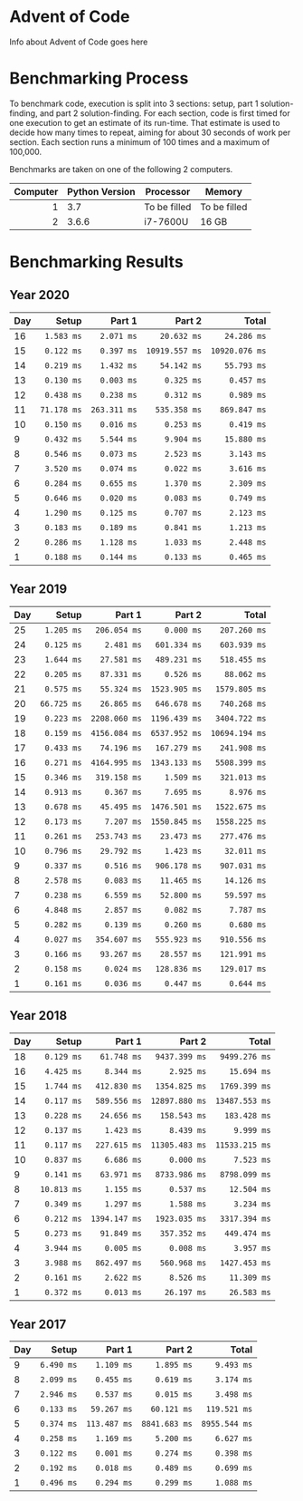 # Advent of Code

Info about Advent of Code goes here

# Benchmarking Process

To benchmark code, execution is split into 3 sections: setup, part 1 solution-finding, and part 2 solution-finding. For each section, code is first timed for one execution to get an estimate of its run-time. That estimate is used to decide how many times to repeat, aiming for about 30 seconds of work per section. Each section runs a minimum of 100 times and a maximum of 100,000.

Benchmarks are taken on one of the following 2 computers.

|Computer|Python Version|Processor|Memory|
|---:|---|---|---|
|1|3.7|To be filled|To be filled|
|2|3.6.6|i7-7600U|16 GB|

# Benchmarking Results

## Year 2020
|Day|Setup|Part 1|Part 2| Total|
|:---|---:|---:|---:|---:|
|16|`1.583 ms`|`2.071 ms`|`20.632 ms`|`24.286 ms`|
|15|`0.122 ms`|`0.397 ms`|`10919.557 ms`|`10920.076 ms`|
|14|`0.219 ms`|`1.432 ms`|`54.142 ms`|`55.793 ms`|
|13|`0.130 ms`|`0.003 ms`|`0.325 ms`|`0.457 ms`|
|12|`0.438 ms`|`0.238 ms`|`0.312 ms`|`0.989 ms`|
|11|`71.178 ms`|`263.311 ms`|`535.358 ms`|`869.847 ms`|
|10|`0.150 ms`|`0.016 ms`|`0.253 ms`|`0.419 ms`|
| 9|`0.432 ms`|`5.544 ms`|`9.904 ms`|`15.880 ms`|
| 8|`0.546 ms`|`0.073 ms`|`2.523 ms`|`3.143 ms`|
| 7|`3.520 ms`|`0.074 ms`|`0.022 ms`|`3.616 ms`|
| 6|`0.284 ms`|`0.655 ms`|`1.370 ms`|`2.309 ms`|
| 5|`0.646 ms`|`0.020 ms`|`0.083 ms`|`0.749 ms`|
| 4|`1.290 ms`|`0.125 ms`|`0.707 ms`|`2.123 ms`|
| 3|`0.183 ms`|`0.189 ms`|`0.841 ms`|`1.213 ms`|
| 2|`0.286 ms`|`1.128 ms`|`1.033 ms`|`2.448 ms`|
| 1|`0.188 ms`|`0.144 ms`|`0.133 ms`|`0.465 ms`|
## Year 2019
|Day|Setup|Part 1|Part 2| Total|
|:---|---:|---:|---:|---:|
|25|`1.205 ms`|`206.054 ms`|`0.000 ms`|`207.260 ms`|
|24|`0.125 ms`|`2.481 ms`|`601.334 ms`|`603.939 ms`|
|23|`1.644 ms`|`27.581 ms`|`489.231 ms`|`518.455 ms`|
|22|`0.205 ms`|`87.331 ms`|`0.526 ms`|`88.062 ms`|
|21|`0.575 ms`|`55.324 ms`|`1523.905 ms`|`1579.805 ms`|
|20|`66.725 ms`|`26.865 ms`|`646.678 ms`|`740.268 ms`|
|19|`0.223 ms`|`2208.060 ms`|`1196.439 ms`|`3404.722 ms`|
|18|`0.159 ms`|`4156.084 ms`|`6537.952 ms`|`10694.194 ms`|
|17|`0.433 ms`|`74.196 ms`|`167.279 ms`|`241.908 ms`|
|16|`0.271 ms`|`4164.995 ms`|`1343.133 ms`|`5508.399 ms`|
|15|`0.346 ms`|`319.158 ms`|`1.509 ms`|`321.013 ms`|
|14|`0.913 ms`|`0.367 ms`|`7.695 ms`|`8.976 ms`|
|13|`0.678 ms`|`45.495 ms`|`1476.501 ms`|`1522.675 ms`|
|12|`0.173 ms`|`7.207 ms`|`1550.845 ms`|`1558.225 ms`|
|11|`0.261 ms`|`253.743 ms`|`23.473 ms`|`277.476 ms`|
|10|`0.796 ms`|`29.792 ms`|`1.423 ms`|`32.011 ms`|
| 9|`0.337 ms`|`0.516 ms`|`906.178 ms`|`907.031 ms`|
| 8|`2.578 ms`|`0.083 ms`|`11.465 ms`|`14.126 ms`|
| 7|`0.238 ms`|`6.559 ms`|`52.800 ms`|`59.597 ms`|
| 6|`4.848 ms`|`2.857 ms`|`0.082 ms`|`7.787 ms`|
| 5|`0.282 ms`|`0.139 ms`|`0.260 ms`|`0.680 ms`|
| 4|`0.027 ms`|`354.607 ms`|`555.923 ms`|`910.556 ms`|
| 3|`0.166 ms`|`93.267 ms`|`28.557 ms`|`121.991 ms`|
| 2|`0.158 ms`|`0.024 ms`|`128.836 ms`|`129.017 ms`|
| 1|`0.161 ms`|`0.036 ms`|`0.447 ms`|`0.644 ms`|
## Year 2018
|Day|Setup|Part 1|Part 2| Total|
|:---|---:|---:|---:|---:|
|18|`0.129 ms`|`61.748 ms`|`9437.399 ms`|`9499.276 ms`|
|16|`4.425 ms`|`8.344 ms`|`2.925 ms`|`15.694 ms`|
|15|`1.744 ms`|`412.830 ms`|`1354.825 ms`|`1769.399 ms`|
|14|`0.117 ms`|`589.556 ms`|`12897.880 ms`|`13487.553 ms`|
|13|`0.228 ms`|`24.656 ms`|`158.543 ms`|`183.428 ms`|
|12|`0.137 ms`|`1.423 ms`|`8.439 ms`|`9.999 ms`|
|11|`0.117 ms`|`227.615 ms`|`11305.483 ms`|`11533.215 ms`|
|10|`0.837 ms`|`6.686 ms`|`0.000 ms`|`7.523 ms`|
| 9|`0.141 ms`|`63.971 ms`|`8733.986 ms`|`8798.099 ms`|
| 8|`10.813 ms`|`1.155 ms`|`0.537 ms`|`12.504 ms`|
| 7|`0.349 ms`|`1.297 ms`|`1.588 ms`|`3.234 ms`|
| 6|`0.212 ms`|`1394.147 ms`|`1923.035 ms`|`3317.394 ms`|
| 5|`0.273 ms`|`91.849 ms`|`357.352 ms`|`449.474 ms`|
| 4|`3.944 ms`|`0.005 ms`|`0.008 ms`|`3.957 ms`|
| 3|`3.988 ms`|`862.497 ms`|`560.968 ms`|`1427.453 ms`|
| 2|`0.161 ms`|`2.622 ms`|`8.526 ms`|`11.309 ms`|
| 1|`0.372 ms`|`0.013 ms`|`26.197 ms`|`26.583 ms`|
## Year 2017
|Day|Setup|Part 1|Part 2| Total|
|:---|---:|---:|---:|---:|
| 9|`6.490 ms`|`1.109 ms`|`1.895 ms`|`9.493 ms`|
| 8|`2.099 ms`|`0.455 ms`|`0.619 ms`|`3.174 ms`|
| 7|`2.946 ms`|`0.537 ms`|`0.015 ms`|`3.498 ms`|
| 6|`0.133 ms`|`59.267 ms`|`60.121 ms`|`119.521 ms`|
| 5|`0.374 ms`|`113.487 ms`|`8841.683 ms`|`8955.544 ms`|
| 4|`0.258 ms`|`1.169 ms`|`5.200 ms`|`6.627 ms`|
| 3|`0.122 ms`|`0.001 ms`|`0.274 ms`|`0.398 ms`|
| 2|`0.192 ms`|`0.018 ms`|`0.489 ms`|`0.699 ms`|
| 1|`0.496 ms`|`0.294 ms`|`0.299 ms`|`1.088 ms`|
